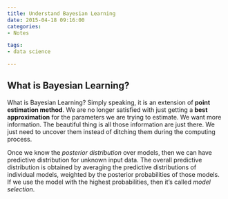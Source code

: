 ```yaml
---
title: Understand Bayesian Learning
date: 2015-04-18 09:16:00
categories:
- Notes

tags:
- data science

---
```


## What is Bayesian Learning? 

What is Bayesian Learning? Simply speaking, it is an extension of **point estimation method**. We are no longer satisfied with just getting a **best approximation** for the parameters we are trying to estimate. We want more information. The beautiful thing is all those information are just there. We just need to uncover them instead of ditching them during the computing process.  

Once we know the *posterior distribution* over models, then we can have predictive distribution for unknown input data. The overall predictive distribution is obtained by averaging the predictive distributions of individual models, weighted by the posterior probabilities of those models. If we use the model with the highest probabilities, then it’s called *model selection*.


